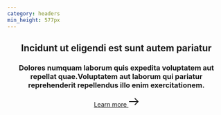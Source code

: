```yaml
---
category: headers
min_height: 577px
---
```


<header class="bg-gray-900">
  <div class="container mx-auto px-8">
    <div class="py-16 md:max-w-lg md:py-32">
      <h2 class="text-3xl font-serif font-bold tracking-wide text-gray-200 leading-none mb-8 md:text-5xl">
        Incidunt ut eligendi est sunt autem pariatur
      </h2>
      <h3 class="text-lg tracking-wide text-gray-500 mt-4 pb-5 mb-4 border-b border-gray-700">
        Dolores numquam laborum quis expedita voluptatem aut repellat quae.Voluptatem aut laborum qui pariatur
        reprehenderit repellendus illo enim exercitationem.
      </h3>
      <a href="#" class="flex cursor-pointer text-{primary}-500 hover:text-{primary}-600 tracking-wide text-lg flex items-center font-medium">
        Learn more
        <svg xmlns="http://www.w3.org/2000/svg" width="24" height="24" viewBox="0 0 24 24" class="ml-2 w-4">
          <g stroke-linecap="round" stroke-linejoin="round" stroke-width="2" fill="currentColor" stroke="currentColor">
              <line fill="none" stroke-miterlimit="10" x1="2" y1="12" x2="22" y2="12"></line>
              <polyline fill="none" stroke="currentColor" stroke-miterlimit="10" points="15,5 22,12 15,19 "></polyline>
          </g>
        </svg>
      </a>
    </div>
  </div>
</header>
